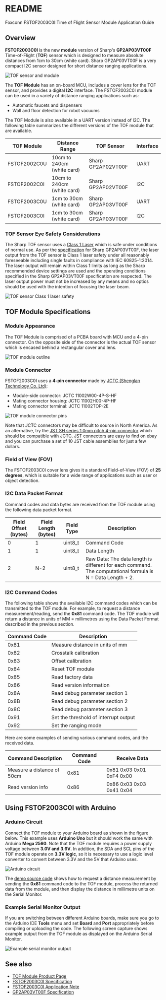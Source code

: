 # README
Foxconn FSTOF2003C0I Time of Flight Sensor Module Application Guide

## Overview
**FSTOF2003C0I** is the new **module** version of Sharp's **GP2AP03VT00F** Time-of-Flight (**TOF**) sensor which is designed to measure absolute distances from 1cm to 30cm (white card). Sharp GP2AP03VT00F is a very compact I2C sensor designed for short distance ranging applications.

![TOF sensor and module](https://github.com/sharpsensoruser/sharp-sensor-demos/blob/master/images/foxconn_fstof2003c0i_tofsensor.png)

The **TOF Module** has an on-board MCU, includes a cover lens for the TOF sensor, and provides a digital **I2C** interface. The FSTOF2003C0I module can be used in a variety of distance ranging applications such as:
* Automatic faucets and dispensers
* Wall and floor detection for robot vacuums

The TOF Module is also available in a UART version instead of I2C. The following table summarizes the different versions of the TOF module that are available.

| TOF Module | Distance Range|TOF Sensor|Interface|
|-------------|-------------|-------------|---------|
|FSTOF2002C0U|10cm to 240cm (white card)|Sharp GP2AP02VT00F|UART|
|FSTOF2002C0I|10cm to 240cm (white card)|Sharp GP2AP02VT00F|I2C|
|FSTOF2003C0U|1cm to 30cm (white card)|Sharp GP2AP03VT00F|UART|
|FSTOF2003C0I|1cm to 30cm (white card)|Sharp GP2AP03VT00F|I2C|

### TOF Sensor Eye Safety Considerations

The Sharp TOF sensor uses a [Class 1 Laser](https://en.wikipedia.org/wiki/Laser_safety#Class_1) which is safe under conditions of normal use. As per the [specification](http://www.socle-tech.com/doc/IC%20Channel%20Product/SHARP_GP2AP03VT00F_Specification.pdf) for Sharp GP2AP03VT00F, the laser output from the TOF sensor is Class 1 laser safety under all reasonably foreseeable including single faults in compliance with IEC 60825-1:2014. The laser output will remain within Class 1 limits as long as the Sharp recommended device settings are used and the operating conditions specified in the Sharp GP2AP03VT00F specification are respected. The laser output power must not be increased by any means and no optics should be used with the intention of focusing the laser beam.

![TOF sensor Class 1 laser safety](https://github.com/sharpsensoruser/sharp-sensor-demos/blob/master/images/sharp_mtof171000c0_lasersafety.png)

## TOF Module Specifications

### Module Appearance

The TOF Module is comprised of a PCBA board with MCU and a 4-pin connector. On the opposite side of the connector is the actual TOF sensor which is encased behind a rectangular cover and lens.

![TOF module outline](https://github.com/sharpsensoruser/sharp-sensor-demos/blob/master/images/foxconn_fstof2002c0u_appearance.png)

### Module Connector

FSTOF2003C0I uses a **4-pin connector** made by [JCTC (Shenglan Technology Co. Ltd)](http://www.jctc.com.cn/):

* Module-side connector: JCTC 11002W00-4P-S-HF
* Mating connector housing: JCTC 11002H00-4P-HF
* Mating connector terminal: JCTC 11002TOP-2E

![TOF module connector pins](https://github.com/sharpsensoruser/sharp-sensor-demos/blob/master/images/foxconn_fstof2003c0i_connectorpins.png)

Note that JCTC connectors may be difficult to source in North America. As an alternative, try the [JST SH series 1.0mm pitch 4-pin connector](http://www.jst-mfg.com/product/pdf/eng/eSH.pdf) which should be compatible with JCTC. JST connectors are easy to find on ebay and you can purchase a set of 10 JST cable assemblies for just a few dollars.

### Field of View (FOV)

The FSTOF2003C0I cover lens gives it a standard Field-of-View (FOV) of **25 degrees**, which is suitable for a wide range of applications such as user or object detection. 

### I2C Data Packet Format

Command codes and data bytes are received from the TOF module using the following data packet format.

| Field Offset (bytes) | Field Length (bytes)|Field Type | Description |
|-------------|-------------|-------------|---------|
|0|1|uint8_t|Command Code|
|1|1|uint8_t|Data Length|
|2|N-2|uint8_t|Raw Data: The data length is different for each command. The computational formula is N = Data Length + 2.|

### I2C Command Codes

The following table shows the available I2C command codes which can be transmitted to the TOF module. For example, to request a distance measurement/reading, send the **0x81** command code. The TOF module will return a distance in units of MM = millimetres using the Data Packet Format described in the previous section.

| Command Code | Description |
|-------------|-------------|
| 0x81 | Measure distance in units of mm |
| 0x82 | Crosstalk calibration |
| 0x83 | Offset calibration |
| 0x84 | Reset TOF module |
| 0x85 | Read factory data |
| 0x86 | Read version information |
| 0x8A | Read debug parameter section 1 |
| 0x8B | Read debug parameter section 2 |
| 0x8C | Read debug parameter section 3 |
| 0x91 | Set the threshold of interrupt output |
| 0x92 | Set the ranging mode |

Here are some examples of sending various command codes, and the received data.

| Command Description| Command Code | Receive Data
|-------------|-------------|-------------|
| Measure a distance of 50cm | 0x81 | 0x81 0x03 0x01 0xF4 0x00
| Read version info | 0x86 | 0x86 0x03 0x03 0x41 0x04

## Using FSTOF2003C0I with Arduino

### Arduino Circuit

Connect the TOF module to your Arduino board as shown in the figure below. This example uses **Arduino Uno** but it should work the same with Arduino **Mega 2560**. Note that the TOF module requires a power supply voltage between **3.0V and 3.6V**. In addition, the SDA and SCL pins of the TOF module operate on **3.3V logic**, so it is necessary to use a logic level converter to convert between 3.3V and the 5V that Arduino uses.

![Arduino circuit](https://github.com/sharpsensoruser/sharp-sensor-demos/blob/master/images/foxconn_fstof2003c0i_circuit.png)

The [demo source code](https://github.com/sharpsensoruser/sharp-sensor-demos/blob/master/FSTOF2003C0I/foxconn_fstof2003c0i_demo.ino) shows how to request a distance measurement by sending the **0x81** command code to the TOF module, process the returned data from the module, and then display the distance in millimetre units on the Serial Monitor.

### Example Serial Monitor Output

If you are switching between different Arduino boards, make sure you go to the Arduino IDE **Tools** menu and set **Board** and **Port** appropriately before compiling or uploading the code. The following screen capture shows example output from the TOF module as displayed on the Arduino Serial Monitor.

![Example serial monitor output](https://github.com/sharpsensoruser/sharp-sensor-demos/blob/master/images/foxconn_fstof2003c0i_monitor.png)

## See also
* [TOF Module Product Page](http://www.socle-tech.com/Socle_ToF_Module%20.php)
* [FSTOF2003C0I Specification](http://www.socle-tech.com/doc/IC%20Channel%20Product/FSTOF2003C0x%20ToF%20module%20Preliminary%20V4_EN.pdf)
* [FSTOF2003C0I Application Note](http://www.socle-tech.com/doc/IC%20Channel%20Product/FSTOF200xC0x%20ToF%20module%20Preliminary%20application%20guide_EN.pdf)
* [GP2AP03VT00F Specification](http://www.socle-tech.com/doc/IC%20Channel%20Product/SHARP_GP2AP03VT00F_Specification.pdf)

